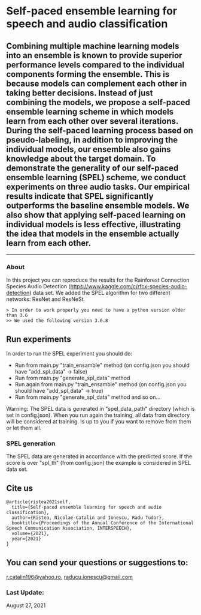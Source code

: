 #  Self-paced ensemble learning for speech and audio classification                                                                                    

Combining multiple machine learning models into an ensemble is known to provide superior performance levels compared 
to the individual components forming the ensemble. This is because models can complement each other in taking better decisions. 
Instead of just combining the models, we propose a self-paced ensemble learning scheme in which 
models learn from each other over several iterations. During the self-paced learning process based on pseudo-labeling, 
in addition to improving the individual models, our ensemble also gains knowledge about the target domain. 
To demonstrate the generality of our self-paced ensemble learning (SPEL) scheme, 
we conduct experiments on three audio tasks. 
Our empirical results indicate that SPEL significantly outperforms the baseline ensemble models. 
We also show that applying self-paced learning on individual models is less effective, 
illustrating the idea that models in the ensemble actually learn from each other.
-----------------------------------------
-----------------------------------------                                                                                                                                      
### About
In this project you can reproduce the results for the Rainforest Connection Species Audio Detection 
(https://www.kaggle.com/c/rfcx-species-audio-detection) data set. We added the SPEL algorithm for two
different networks: ResNet and ResNeSt. 

```
> In order to work properly you need to have a python version older than 3.6
>> We used the following version 3.6.8
```

## Run experiments

In order to run the SPEL experiment you should do:

 - Run from main.py "train_ensamble" method (on config.json you should have "add_spl_data" -> false)
 - Run from main.py "generate_spl_data" method
 - Run again from main.py "train_ensamble" method (on config.json you should have "add_spl_data" -> true)
 - Run from main.py "generate_spl_data" method
 and so on...


Warning: The SPEL data is generated in "spel_data_path" directory (which is set in config.json). 
When you run again the training, all data from directory will be considered at training. 
Is up to you if you want to remove from them or let them all.


### SPEL generation
The SPEL data are generated in accordance with the predicted score. 
If the score is over "spl_th" (from config.json) the example is considered in SPEL data set.


## Cite us

```
@article{ristea2021self,
  title={Self-paced ensemble learning for speech and audio classification},
  author={Ristea, Nicolae-Catalin and Ionescu, Radu Tudor},
  booktitle={Proceedings of the Annual Conference of the International Speech Communication Association, INTERSPEECH},
  volume={2021},
  year={2021}
}
```

## You can send your questions or suggestions to: 
r.catalin196@yahoo.ro, raducu.ionescu@gmail.com

### Last Update:
August 27, 2021 



